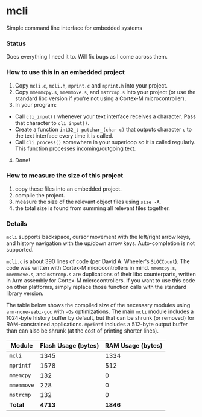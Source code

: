 # mcli
Simple command line interface for embedded systems

### Status 
Does everything I need it to. Will fix bugs as I come across them.

### How to use this in an embedded project
1. Copy `mcli.c`, `mcli.h`, `mprint.c` and `mprint.h` into your project.
2. Copy `mmemmcpy.s`, `mmemmove.s`, and `mstrcmp.s` into your project (or use the standard libc version if you're not using a Cortex-M microcontroller).
3. In your program: 
  - Call `cli_input()` whenever your text interface receives a character. Pass that character to `cli_input()`.
  - Create a function `int32_t putchar_(char c)` that outputs character `c` to the text interface every time it is called.
  - Call `cli_process()` somewhere in your superloop so it is called regularly. This function processes incoming/outgoing text.
4. Done! 

### How to measure the size of this project
1. copy these files into an embedded project.
2. compile the project.
3. measure the size of the relevant object files using `size -A`.
4. the total size is found from summing all relevant files together.


### Details

`mcli` supports backspace, cursor movement with the left/right arrow keys, and history navigation with the up/down arrow keys. Auto-completion is not supported.

`mcli.c` is about 390 lines of code (per David A. Wheeler's `SLOCCount`). The code was written with Cortex-M microcontrollers in mind. `mmemcpy.s`, `mmemmove.s`, and `mstrcmp.s` are duplications of their libc counterparts, written in Arm assembly for Cortex-M microcontrollers. If you want to use this code on other platforms, simply replace those function calls with the standard library version.

The table below shows the compiled size of the necessary modules using `arm-none-eabi-gcc` with `-Os` optimizations. The main `mcli` module includes a 1024-byte history buffer by default, but that can be shrunk (or removed) for RAM-constrained applications. `mprintf` includes a 512-byte output buffer than can also be shrunk (at the cost of printing shorter lines).

| Module     | Flash Usage (bytes)   | RAM Usage (bytes)  |
| ---------- | --------------------- | ------------------ |
| `mcli`     | 1345                  | 1334               |
| `mprintf`  | 1578                  | 512                |
| `mmemcpy`  | 132                   | 0                  |
| `mmemmove` | 228                   | 0                  |
| `mstrcmp`  | 132                   | 0                  |
| **Total**  | **4713**              | **1846**           |

